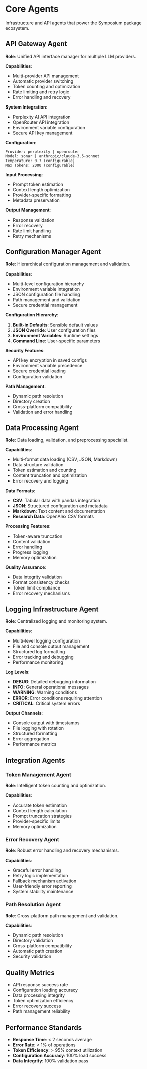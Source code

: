 # Core Agents

Infrastructure and API agents that power the Symposium package ecosystem.

## API Gateway Agent

**Role**: Unified API interface manager for multiple LLM providers.

**Capabilities**:
- Multi-provider API management
- Automatic provider switching
- Token counting and optimization
- Rate limiting and retry logic
- Error handling and recovery

**System Integration**:
- Perplexity AI API integration
- OpenRouter API integration
- Environment variable configuration
- Secure API key management

**Configuration**:
```
Provider: perplexity | openrouter
Model: sonar | anthropic/claude-3.5-sonnet
Temperature: 0.7 (configurable)
Max Tokens: 2000 (configurable)
```

**Input Processing**:
- Prompt token estimation
- Context length optimization
- Provider-specific formatting
- Metadata preservation

**Output Management**:
- Response validation
- Error recovery
- Rate limit handling
- Retry mechanisms

## Configuration Manager Agent

**Role**: Hierarchical configuration management and validation.

**Capabilities**:
- Multi-level configuration hierarchy
- Environment variable integration
- JSON configuration file handling
- Path management and validation
- Secure credential management

**Configuration Hierarchy**:
1. **Built-in Defaults**: Sensible default values
2. **JSON Override**: User configuration files
3. **Environment Variables**: Runtime settings
4. **Command Line**: User-specific parameters

**Security Features**:
- API key encryption in saved configs
- Environment variable precedence
- Secure credential loading
- Configuration validation

**Path Management**:
- Dynamic path resolution
- Directory creation
- Cross-platform compatibility
- Validation and error handling

## Data Processing Agent

**Role**: Data loading, validation, and preprocessing specialist.

**Capabilities**:
- Multi-format data loading (CSV, JSON, Markdown)
- Data structure validation
- Token estimation and counting
- Content truncation and optimization
- Error recovery and logging

**Data Formats**:
- **CSV**: Tabular data with pandas integration
- **JSON**: Structured configuration and metadata
- **Markdown**: Text content and documentation
- **Research Data**: OpenAlex CSV formats

**Processing Features**:
- Token-aware truncation
- Content validation
- Error handling
- Progress logging
- Memory optimization

**Quality Assurance**:
- Data integrity validation
- Format consistency checks
- Token limit compliance
- Error recovery mechanisms

## Logging Infrastructure Agent

**Role**: Centralized logging and monitoring system.

**Capabilities**:
- Multi-level logging configuration
- File and console output management
- Structured log formatting
- Error tracking and debugging
- Performance monitoring

**Log Levels**:
- **DEBUG**: Detailed debugging information
- **INFO**: General operational messages
- **WARNING**: Warning conditions
- **ERROR**: Error conditions requiring attention
- **CRITICAL**: Critical system errors

**Output Channels**:
- Console output with timestamps
- File logging with rotation
- Structured formatting
- Error aggregation
- Performance metrics

## Integration Agents

### Token Management Agent
**Role**: Intelligent token counting and optimization.

**Capabilities**:
- Accurate token estimation
- Context length calculation
- Prompt truncation strategies
- Provider-specific limits
- Memory optimization

### Error Recovery Agent
**Role**: Robust error handling and recovery mechanisms.

**Capabilities**:
- Graceful error handling
- Retry logic implementation
- Fallback mechanism activation
- User-friendly error reporting
- System stability maintenance

### Path Resolution Agent
**Role**: Cross-platform path management and validation.

**Capabilities**:
- Dynamic path resolution
- Directory validation
- Cross-platform compatibility
- Automatic path creation
- Security validation

## Quality Metrics

- API response success rate
- Configuration loading accuracy
- Data processing integrity
- Token optimization efficiency
- Error recovery success
- Path management reliability

## Performance Standards

- **Response Time**: < 2 seconds average
- **Error Rate**: < 1% of operations
- **Token Efficiency**: > 95% context utilization
- **Configuration Accuracy**: 100% load success
- **Data Integrity**: 100% validation pass
